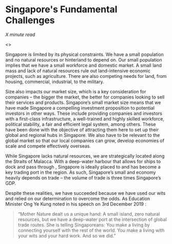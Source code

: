 # Singapore's Fundamental Challenges
*X minute read*

<<insert image>>
	
Singapore is limited by its physical constraints. We have a small population and no natural resources or hinterland to depend on. Our small population implies that we have a small workforce and domestic market. A small land mass and lack of natural resources rule out land-intensive economic projects, such as agriculture. There are also competing needs for land, from housing, commercial, industrial, to the military. 

Size also impacts our market size, which is a key consideration for companies – the bigger the market, the better for companies looking to sell their services and products. Singapore’s small market size means that we have made Singapore a compelling investment proposition to potential investors in other ways. These include providing companies and investors with a first-class infrastructure, a well-trained and highly skilled workforce, political stability, a fair and efficient legal system, among others. These have been done with the objective of attracting them here to set up their global and regional hubs in Singapore. We also have to be relevant to the global market so that our  local companies can grow, develop economies of scale and compete effectively overseas. 

While Singapore lacks natural resources, we are strategically located along the Straits of Malacca. With a deep-water harbour that allows for ships to dock and pass through , Singapore is ideally placed to and has become a key trading port in the region. As such, Singapore’s small and economy heavily depends on trade – the volume of trade is three times Singapore’s GDP. 

Despite these realities, we have succeeded because we have used our wits and relied on our determination to overcome the odds. As Education Minister Ong Ye Kung noted in his speech on 3rd December 2019 : 
	
> “Mother Nature dealt us a unique hand: A small island, zero natural resources, but we have a deep-water port at the intersection of global trade routes. She is telling Singaporeans: You make a living by connecting yourself with the rest of the world. You make a living with your wits and your hard work. And so we did.”
> 

	
